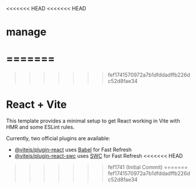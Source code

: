 <<<<<<< HEAD
<<<<<<< HEAD
# manage
=======
=======
>>>>>>> fef1741570972a7b1dfddadffb226dc52d8fae34
# React + Vite

This template provides a minimal setup to get React working in Vite with HMR and some ESLint rules.

Currently, two official plugins are available:

- [@vitejs/plugin-react](https://github.com/vitejs/vite-plugin-react/blob/main/packages/plugin-react/README.md) uses [Babel](https://babeljs.io/) for Fast Refresh
- [@vitejs/plugin-react-swc](https://github.com/vitejs/vite-plugin-react-swc) uses [SWC](https://swc.rs/) for Fast Refresh
<<<<<<< HEAD
>>>>>>> fef1741 (Initial Commit)
=======
>>>>>>> fef1741570972a7b1dfddadffb226dc52d8fae34
